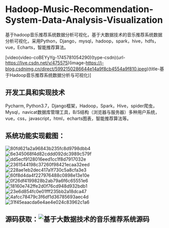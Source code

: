 # Hadoop-Music-Recommendation-System-Data-Analysis-Visualization
基于hadoop音乐推荐系统数据分析可视化，基于大数据技术的音乐推荐系统数据分析可视化，采用Python，Django，mysql，hadoop，spark，hive，hdfs，vue，Echarts，智能推荐算法。


[video(video-coBEYyYg-1745781054290)(type-csdn)(url-https://live.csdn.net/v/475575)(image-https://i-blog.csdnimg.cn/direct/5992150286644e14a9f8cb4554a9f810.jpeg)(title-基于Hadoop音乐推荐系统数据分析与可视化)]


## 开发工具和实现技术
Pycharm, Python3.7，Django框架，Hadoop，Spark，Hive，spider爬虫，Mysql，navicat数据库管理工具，B/S结构（浏览器与服务器）多种用户系统，vue，css，javascript，html，echarts图表，智能推荐算法等。


## 系统功能实现截图：
![80fd621a2a96843b235fc8d9798dbb4](https://github.com/user-attachments/assets/b7ab8c35-a8b5-4b88-b6c8-105a22d5c5ff)
![6e345068f4d82cddd092dc3989c579f](https://github.com/user-attachments/assets/3e7d03eb-e95a-466b-bc2c-c6bfdb00d4bc)
![dd5ecf9128016eed1cc1f8d7917032e](https://github.com/user-attachments/assets/3134d56f-54cf-4b52-85ff-2ce32474ad94)
![2361544198c37260f98421ecaa32eed](https://github.com/user-attachments/assets/35780aa9-b48b-4376-aa76-500b0781db8e)
![228ae1eb2dec417a1f730c5a8cfa3e3](https://github.com/user-attachments/assets/fb29e6b5-06df-4f66-8549-88a197489851)
![60f8d4da4f227976488c0898e13e10e](https://github.com/user-attachments/assets/577ca56b-77ac-4e44-8e28-32e7d796ec86)
![0f26df4199828b2ab79a6f6c65551e6](https://github.com/user-attachments/assets/04feee29-dc96-4e7e-b3e0-b3846a03dc2f)
![18160e742ffe2d0f76cd948d932bdb1](https://github.com/user-attachments/assets/7dee4e25-be6c-4709-a73a-ebc0adb61c45)
![23e6d854fc0e01fff235bb2a18dca47](https://github.com/user-attachments/assets/7a3ce6f7-403a-40fe-a4c5-11416af0f68b)
![4afcc78479c3f6df1d36785693aec4d](https://github.com/user-attachments/assets/ca5d8e04-af2e-4925-b5fa-88783bc9c74f)
![31f45eaacda6e4ae4e024c83962c1a6](https://github.com/user-attachments/assets/cf6873c5-57c4-4099-81fe-9832f4e4a29d)


## 源码获取：![基于大数据技术的音乐推荐系统源码]([https://github.com/user-att基于chments/assets/cf6873c5-57c4-4099-81fe-9832f4e4a29d](https://download.csdn.net/download/weixin_46115961/90708190?spm=1001.2014.3001.5503))
